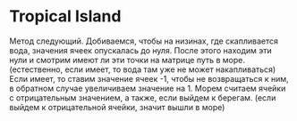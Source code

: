 # Tropical Island

Метод следующий. Добиваемся, чтобы на низинах, где скапливается вода, значения ячеек опускалась до нуля. 
После этого находим эти нули и смотрим имеют ли эти точки на матрице путь в море. (естественно, если имеет, то вода там уже не может накапливаться)
Если имеет, то ставим значение ячеек -1, чтобы не возвращаться к ним, в обратном случае увеличиваем значение на 1. 
Морем считаем  ячейки с отрицательным значением, а также, если выйдем к берегам. (если выйдем к отрицательной ячейки, значит вышли в море)

